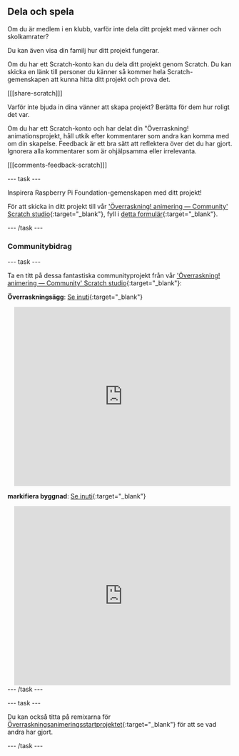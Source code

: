 ## Dela och spela

Om du är medlem i en klubb, varför inte dela ditt projekt med vänner och skolkamrater?

Du kan även visa din familj hur ditt projekt fungerar.

Om du har ett Scratch-konto kan du dela ditt projekt genom Scratch. Du kan skicka en länk till personer du känner så kommer hela Scratch-gemenskapen att kunna hitta ditt projekt och prova det.

[[[share-scratch]]]

Varför inte bjuda in dina vänner att skapa projekt? Berätta för dem hur roligt det var.

Om du har ett Scratch-konto och har delat din "Överraskning! animationsprojekt, håll utkik efter kommentarer som andra kan komma med om din skapelse. Feedback är ett bra sätt att reflektera över det du har gjort. Ignorera alla kommentarer som är ohjälpsamma eller irrelevanta.

[[[comments-feedback-scratch]]]

--- task ---

Inspirera Raspberry Pi Foundation-gemenskapen med ditt projekt!

För att skicka in ditt projekt till vår ['Överraskning! animering — Community' Scratch studio](https://scratch.mit.edu/studios/29079784){:target="_blank"}, fyll i [detta formulär](https://form.raspberrypi.org/f/community-project-submissions){:target="_blank"}.

--- /task ---

### Communitybidrag

--- task ---

Ta en titt på dessa fantastiska communityprojekt från vår ['Överraskning! animering — Community' Scratch studio](https://scratch.mit.edu/studios/29079784){:target="_blank"}:

**Överraskningsägg**: [Se inuti](https://scratch.mit.edu/projects/723810901/editor){:target="_blank"}
<div class="scratch-preview" style="margin-left: 15px;">
  <iframe allowtransparency="true" width="485" height="402" src="https://scratch.mit.edu/projects/embed/723810901/?autostart=false" frameborder="0"></iframe>
</div>

**markifiera byggnad**: [Se inuti](https://scratch.mit.edu/projects/578827663/editor){:target="_blank"}
<div class="scratch-preview" style="margin-left: 15px;">
  <iframe allowtransparency="true" width="485" height="402" src="https://scratch.mit.edu/projects/embed/578827663/?autostart=false" frameborder="0"></iframe>
</div>
--- /task ---

--- task ---

Du kan också titta på remixarna för [Överraskningsanimeringsstartprojektet](https://scratch.mit.edu/projects/582222532/remixes){:target="_blank"} för att se vad andra har gjort.

--- /task ---

